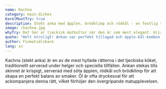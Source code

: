 ```yaml
---
name: Kachna
category: main-dishes
KarelMustTry: true
description: Stekt anka med äpplen, brödklimp och rödkål - en festlig tjeckisk klassiker
image: /kachna.jpg
whyTry: Det här är tjeckisk matkultur när den är som mest elegant. Krispigskinnad stekt anka med mört kött, serverad med söta äpplen och rödkål. Ofta reserverad för jul och särskilda firanden, det är rätten som visar att tjeckisk mat kan vara raffinerad.
quote: "Helt otroligt! Ankan var perfekt tillagad och äpple-kål-kombon var en uppenbarelse."
author: Finmatsälskare
lang: sv
---
```


Kachna (stekt anka) är en av de mest hyllade rätterna i det tjeckiska köket, traditionellt serverad under helger och speciella tillfällen. Ankan stekas tills skinnet är krispigt, serverad med söta äpplen, rödkål och brödklimp för att skapa en perfekt balans av smaker. Öl är ofta dryckesval för att ackompanjera denna rätt, vilket förhöjer den övergripande matupplevelsen.